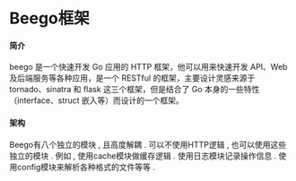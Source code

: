 # Beego框架

#### 简介

beego 是一个快速开发 Go 应用的 HTTP 框架，他可以用来快速开发 API、Web 及后端服务等各种应用，是一个 RESTful 的框架，主要设计灵感来源于 tornado、sinatra 和 flask 这三个框架，但是结合了 Go 本身的一些特性（interface、struct 嵌入等）而设计的一个框架。

#### 架构

Beego有八个独立的模块 , 且高度解耦 . 可以不使用HTTP逻辑 , 也可以使用这些独立的模块 . 例如 , 使用cache模块做缓存逻辑 . 使用日志模块记录操作信息 . 使用config模块来解析各种格式的文件等等 . 



